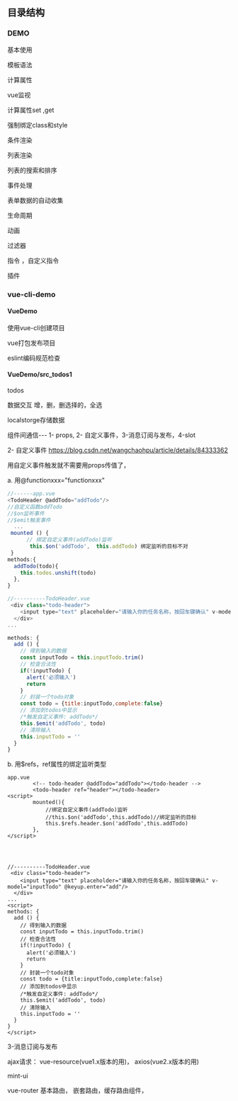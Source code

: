 ## 目录结构 

### DEMO

基本使用

模板语法

计算属性

vue监视

计算属性set  ,get

强制绑定class和style

条件渲染

列表渲染

列表的搜索和排序

事件处理

表单数据的自动收集

生命周期

动画

过滤器

指令 ，自定义指令

插件 



### vue-cli-demo

####  VueDemo

使用vue-cli创建项目

vue打包发布项目

eslint编码规范检查



####  VueDemo/src_todos1

todos

数据交互  增，删，删选择的，全选

localstorge存储数据





组件间通信---  1- props,  2- 自定义事件，3-消息订阅与发布，4-slot



 2- 自定义事件 https://blog.csdn.net/wangchaohpu/article/details/84333362

用自定义事件触发就不需要用props传值了，

a. 用@functionxxx="functionxxx"

~~~javascript
//------app.vue
<TodoHeader @addTodo="addTodo"/>
//自定义函数addTodo
//$on监听事件
//$emit触发事件
  ...
 mounted () {
      // 绑定自定义事件(addTodo)监听
       this.$on('addTodo',  this.addTodo) 绑定监听的目标不对
 }
methods:{
  addTodo(todo){
    this.todos.unshift(todo)
  },
}

//----------TodoHeader.vue
 <div class="todo-header">
    <input type="text" placeholder="请输入你的任务名称，按回车键确认" v-model="inputTodo" @keyup.enter="add"/>
  </div>
...

methods: {
  add () {
    // 得到输入的数据
    const inputTodo = this.inputTodo.trim()
    // 检查合法性
    if(!inputTodo) {
      alert('必须输入')
      return
    }
    // 封装一个todo对象
    const todo = {title:inputTodo,complete:false}
    // 添加到todos中显示
    /*触发自定义事件: addTodo*/
    this.$emit('addTodo', todo)
    // 清除输入
    this.inputTodo = ''
  }
}
~~~

b. 用$refs，ref属性的绑定监听类型

~~~vue
app.vue
		<!-- todo-header @addTodo="addTodo"></todo-header -->
		<todo-header ref="header"></todo-header>
<script>
		mounted(){
			//绑定自定义事件(addTodo)监听
			//this.$on('addTodo',this.addTodo)//绑定监听的目标
			this.$refs.header.$on('addTodo',this.addTodo)
		},
</script>




//----------TodoHeader.vue
 <div class="todo-header">
    <input type="text" placeholder="请输入你的任务名称，按回车键确认" v-model="inputTodo" @keyup.enter="add"/>
  </div>
...
<script>
methods: {
  add () {
    // 得到输入的数据
    const inputTodo = this.inputTodo.trim()
    // 检查合法性
    if(!inputTodo) {
      alert('必须输入')
      return
    }
    // 封装一个todo对象
    const todo = {title:inputTodo,complete:false}
    // 添加到todos中显示
    /*触发自定义事件: addTodo*/
    this.$emit('addTodo', todo)
    // 清除输入
    this.inputTodo = ''
  }
}
</script>

~~~







3-消息订阅与发布







ajax请求： vue-resource(vue1.x版本的用)，  axios(vue2.x版本的用)

mint-ui

vue-router  基本路由， 嵌套路由，缓存路由组件， 

























